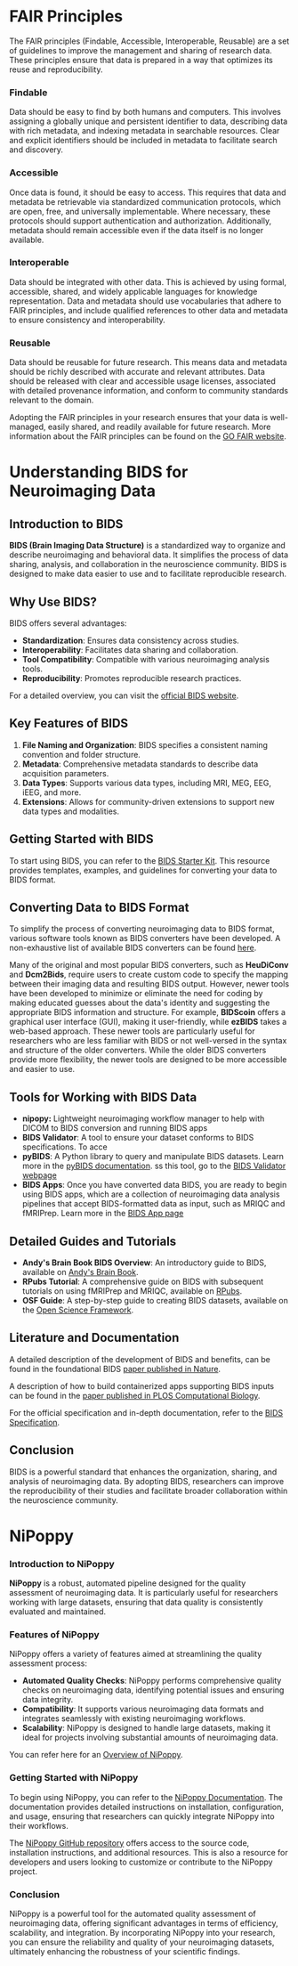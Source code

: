 # FAIR Principles

The FAIR principles (Findable, Accessible, Interoperable, Reusable) are a set of guidelines to improve the management and sharing of research data. These principles ensure that data is prepared in a way that optimizes its reuse and reproducibility.

### Findable

Data should be easy to find by both humans and computers. This involves assigning a globally unique and persistent identifier to data, describing data with rich metadata, and indexing metadata in searchable resources. Clear and explicit identifiers should be included in metadata to facilitate search and discovery.

### Accessible

Once data is found, it should be easy to access. This requires that data and metadata be retrievable via standardized communication protocols, which are open, free, and universally implementable. Where necessary, these protocols should support authentication and authorization. Additionally, metadata should remain accessible even if the data itself is no longer available.

### Interoperable

Data should be integrated with other data. This is achieved by using formal, accessible, shared, and widely applicable languages for knowledge representation. Data and metadata should use vocabularies that adhere to FAIR principles, and include qualified references to other data and metadata to ensure consistency and interoperability.

### Reusable

Data should be reusable for future research. This means data and metadata should be richly described with accurate and relevant attributes. Data should be released with clear and accessible usage licenses, associated with detailed provenance information, and conform to community standards relevant to the domain.

Adopting the FAIR principles in your research ensures that your data is well-managed, easily shared, and readily available for future research. More information about the FAIR principles can be found on the [GO FAIR website](https://www.go-fair.org/fair-principles/).


# Understanding BIDS for Neuroimaging Data

## Introduction to BIDS

**BIDS (Brain Imaging Data Structure)** is a standardized way to organize and describe neuroimaging and behavioral data. It simplifies the process of data sharing, analysis, and collaboration in the neuroscience community. BIDS is designed to make data easier to use and to facilitate reproducible research.

## Why Use BIDS?

BIDS offers several advantages:
- **Standardization**: Ensures data consistency across studies.
- **Interoperability**: Facilitates data sharing and collaboration.
- **Tool Compatibility**: Compatible with various neuroimaging analysis tools.
- **Reproducibility**: Promotes reproducible research practices.

For a detailed overview, you can visit the [official BIDS website](https://bids.neuroimaging.io/).

## Key Features of BIDS

1. **File Naming and Organization**: BIDS specifies a consistent naming convention and folder structure.
2. **Metadata**: Comprehensive metadata standards to describe data acquisition parameters.
3. **Data Types**: Supports various data types, including MRI, MEG, EEG, iEEG, and more.
4. **Extensions**: Allows for community-driven extensions to support new data types and modalities.

## Getting Started with BIDS

To start using BIDS, you can refer to the [BIDS Starter Kit](https://bids-standard.github.io/bids-starter-kit/). This resource provides templates, examples, and guidelines for converting your data to BIDS format.

## Converting Data to BIDS Format

To simplify the process of converting neuroimaging data to BIDS format, various software tools known as BIDS converters have been developed. A non-exhaustive list of available BIDS converters can be found [here](https://bids.neuroimaging.io/benefits).

Many of the original and most popular BIDS converters, such as **HeuDiConv** and **Dcm2Bids**, require users to create custom code to specify the mapping between their imaging data and resulting BIDS output. However, newer tools have been developed to minimize or eliminate the need for coding by making educated guesses about the data's identity and suggesting the appropriate BIDS information and structure. For example, **BIDScoin** offers a graphical user interface (GUI), making it user-friendly, while **ezBIDS** takes a web-based approach. These newer tools are particularly useful for researchers who are less familiar with BIDS or not well-versed in the syntax and structure of the older converters. While the older BIDS converters provide more flexibility, the newer tools are designed to be more accessible and easier to use.

## Tools for Working with BIDS Data

- **nipopy:** Lightweight neuroimaging workflow manager to help with DICOM to BIDS conversion and running BIDS apps
- **BIDS Validator**: A tool to ensure your dataset conforms to BIDS specifications. To acce
- **pyBIDS**: A Python library to query and manipulate BIDS datasets. Learn more in the [pyBIDS documentation](https://bids-standard.github.io/pybids/introduction.html#what-is-bids-and-why-should-you-use-it).
ss this tool, go to the [BIDS Validator webpage](https://bids-standard.github.io/bids-validator/)
- **BIDS Apps**: Once you have converted data BIDS, you are ready to begin using BIDS apps, which are a collection of neuroimaging data analysis pipelines that accept BIDS-formatted data as input, such as MRIQC and fMRIPrep. Learn more in the [BIDS App page](https://bids-apps.neuroimaging.io/)


## Detailed Guides and Tutorials

- **Andy's Brain Book BIDS Overview**: An introductory guide to BIDS, available on [Andy's Brain Book](https://andysbrainbook.readthedocs.io/en/latest/OpenScience/OS/BIDS_Overview.html).
- **RPubs Tutorial**: A comprehensive guide on BIDS with subsequent tutorials on using fMRIPrep and MRIQC, available on [RPubs](https://rpubs.com/sarenseeley/bids-fmriprep-mriqc).
- **OSF Guide**: A step-by-step guide to creating BIDS datasets, available on the [Open Science Framework](https://osf.io/dcbfj).

## Literature and Documentation

A detailed description of the development of BIDS and benefits, can be found in the foundational BIDS [paper published in Nature](https://www.nature.com/articles/sdata201644).

A description of how to build containerized apps supporting BIDS inputs can be found in the [paper published in PLOS Computational Biology](https://journals.plos.org/ploscompbiol/article?id=10.1371/journal.pcbi.1005209).

For the official specification and in-depth documentation, refer to the [BIDS Specification](https://bids-specification.readthedocs.io/en/stable/).

## Conclusion

BIDS is a powerful standard that enhances the organization, sharing, and analysis of neuroimaging data. By adopting BIDS, researchers can improve the reproducibility of their studies and facilitate broader collaboration within the neuroscience community.

# NiPoppy

### Introduction to NiPoppy

**NiPoppy** is a robust, automated pipeline designed for the quality assessment of neuroimaging data. It is particularly useful for researchers working with large datasets, ensuring that data quality is consistently evaluated and maintained.

### Features of NiPoppy

NiPoppy offers a variety of features aimed at streamlining the quality assessment process:

- **Automated Quality Checks**: NiPoppy performs comprehensive quality checks on neuroimaging data, identifying potential issues and ensuring data integrity.
- **Compatibility**: It supports various neuroimaging data formats and integrates seamlessly with existing neuroimaging workflows.
- **Scalability**: NiPoppy is designed to handle large datasets, making it ideal for projects involving substantial amounts of neuroimaging data.

You can refer here for an [Overview of NiPoppy](https://neurobagel.org/nipoppy/overview/).

### Getting Started with NiPoppy

To begin using NiPoppy, you can refer to the [NiPoppy Documentation](https://nipoppy.readthedocs.io/en/latest/#). The documentation provides detailed instructions on installation, configuration, and usage, ensuring that researchers can quickly integrate NiPoppy into their workflows.

The [NiPoppy GitHub repository](https://github.com/nipoppy/nipoppy?tab=readme-ov-file) offers access to the source code, installation instructions, and additional resources. This is also a resource for developers and users looking to customize or contribute to the NiPoppy project.


### Conclusion

NiPoppy is a powerful tool for the automated quality assessment of neuroimaging data, offering significant advantages in terms of efficiency, scalability, and integration. By incorporating NiPoppy into your research, you can ensure the reliability and quality of your neuroimaging datasets, ultimately enhancing the robustness of your scientific findings.

